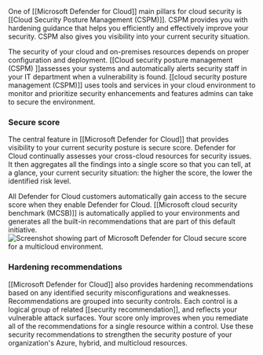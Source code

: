 One of [[Microsoft Defender for Cloud]] main pillars for cloud security is [[Cloud Security Posture Management (CSPM)]]. CSPM provides you with hardening guidance that helps you efficiently and effectively improve your security. CSPM also gives you visibility into your current security situation.

The security of your cloud and on-premises resources depends on proper configuration and deployment. [[Cloud security posture management (CSPM) ]]assesses your systems and automatically alerts security staff in your IT department when a vulnerability is found. [[cloud security posture management (CSPM)]] uses tools and services in your cloud environment to monitor and prioritize security enhancements and features admins can take to secure the environment.
### Secure score
The central feature in [[Microsoft Defender for Cloud]] that provides visibility to your current security posture is secure score. Defender for Cloud continually assesses your cross-cloud resources for security issues. It then aggregates all the findings into a single score so that you can tell, at a glance, your current security situation: the higher the score, the lower the identified risk level.

All Defender for Cloud customers automatically gain access to the secure score when they enable Defender for Cloud. [[Microsoft cloud security benchmark (MCSB)]] is automatically applied to your environments and generates all the built-in recommendations that are part of this default initiative.![Screenshot showing part of Microsoft Defender for Cloud secure score for a multicloud environment.](https://learn.microsoft.com/en-us/training/wwl-sci/describe-security-management-capabilities-of-azure/media/single-secure-score-via-ui.png)
### Hardening recommendations
[[Microsoft Defender for Cloud]] also provides hardening recommendations based on any identified security misconfigurations and weaknesses. Recommendations are grouped into security controls. Each control is a logical group of related [[security recommendation]], and reflects your vulnerable attack surfaces. Your score only improves when you remediate all of the recommendations for a single resource within a control. Use these security recommendations to strengthen the security posture of your organization's Azure, hybrid, and multicloud resources.